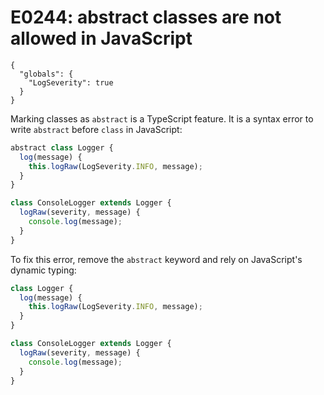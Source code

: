 # E0244: abstract classes are not allowed in JavaScript

```config-for-examples
{
  "globals": {
    "LogSeverity": true
  }
}
```

Marking classes as `abstract` is a TypeScript feature. It is a syntax error to
write `abstract` before `class` in JavaScript:

```javascript
abstract class Logger {
  log(message) {
    this.logRaw(LogSeverity.INFO, message);
  }
}

class ConsoleLogger extends Logger {
  logRaw(severity, message) {
    console.log(message);
  }
}
```

To fix this error, remove the `abstract` keyword and rely on JavaScript's
dynamic typing:

```javascript
class Logger {
  log(message) {
    this.logRaw(LogSeverity.INFO, message);
  }
}

class ConsoleLogger extends Logger {
  logRaw(severity, message) {
    console.log(message);
  }
}
```

